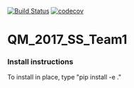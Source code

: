 [![Build Status](https://travis-ci.org/MolSSI-SSS/QM_2017_SSS_Team1.svg?branch=master)](https://travis-ci.org/MolSSI-SSS/QM_2017_SSS_Team1)
[![codecov](https://codecov.io/gh/ohamto/QM_2017_SSS_Team1/branch/master/graph/badge.svg)](https://codecov.io/gh/ohamto/QM_2017_SSS_Team1)

# QM_2017_SS_Team1

### Install instructions
To install in place, type "pip install -e ."
